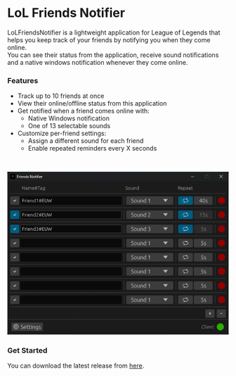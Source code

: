 # LoL Friends Notifier

LoLFriendsNotifier is a lightweight application for League of Legends that helps you keep track of your friends by notifying you when they come online.  
You can see their status from the application, receive sound notifications and a native windows notification whenever they come online.

### Features

- Track up to 10 friends at once
- View their online/offline status from this application
- Get notified when a friend comes online with:
  - Native Windows notification
  - One of 13 selectable sounds
- Customize per-friend settings:
  - Assign a different sound for each friend
  - Enable repeated reminders every X seconds

<br />

<p align="center">
    <img src="images/Preview1.png" />
</p>

### Get Started

You can download the latest release from [here](https://github.com/Guido30/LoLFriendsNotifier/releases).
